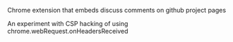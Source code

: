 Chrome extension that embeds discuss comments on github project pages 

An experiment with CSP hacking of using chrome.webRequest.onHeadersReceived
